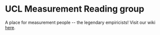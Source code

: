 # UCL Measurement Reading group
A place for measurement people -- the legendary empiricists! Visit our wiki [here](https://github.com/jonaolapo/measurement-reading/wiki).
